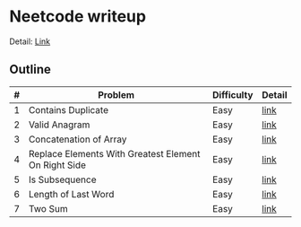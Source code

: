 # Neetcode writeup
Detail: [Link](https://neetcode.io/)

## Outline
|#|Problem|Difficulty|Detail|
|-|-|-|-|
|1|Contains Duplicate|Easy|[link](./arrays_and_hashing/contains_duplicate/contains_duplicate.md)|
|2|Valid Anagram|Easy|[link](./arrays_and_hashing/valid_anagram/valid_anagram.md)|
|3|Concatenation of Array|Easy|[link](./arrays_and_hashing/concatenation_of_array/concatenation_of_array.md)|
|4|Replace Elements With Greatest Element On Right Side|Easy|[link](./arrays_and_hashing/replace_elements_with_greatest_element_on_right_side/replace_elements_with_greatest_element_on_right_side.md)|
|5|Is Subsequence|Easy|[link](./arrays_and_hashing/is_subsequence/is_subsequence.md)|
|6|Length of Last Word|Easy|[link]()|
|7|Two Sum|Easy|[link](./arrays_and_hashing/two_sum/two_sum.md)|